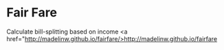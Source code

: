 # Fair Fare
Calculate bill-splitting based on income
<a href="http://madelinw.github.io/fairfare/>http://madelinw.github.io/fairfare</a>